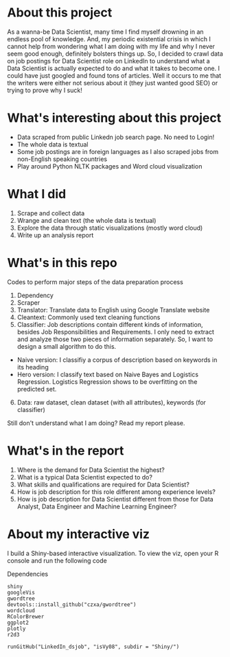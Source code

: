 # About this project 
As a wanna-be Data Scientist, many time I find myself drowning in an endless pool of knowledge. And, my periodic existential crisis in which I cannot help from wondering what I am doing with my life and why I never seem good enough, definitely bolsters things up. So, I decided to crawl data on job postings for Data Scientist role on LinkedIn to understand what a Data Scientist is actually expected to do and what it takes to become one. I could have just googled and found tons of articles. Well it occurs to me that the writers were either not serious about it (they just wanted good SEO) or trying to prove why I suck! 

# What's interesting about this project
- Data scraped from public Linkedn job search page. No need to Login!  
- The whole data is textual 
- Some job postings are in foreign languages as I also scraped jobs from non-English speaking countries 
- Play around Python NLTK packages and Word cloud visualization 

# What I did 
1. Scrape and collect data 
2. Wrange and clean text (the whole data is textual) 
3. Explore the data through static visualizations (mostly word cloud) 
4. Write up an analysis report 

# What's in this repo  
Codes to perform major steps of the data preparation process 
1. Dependency 
2. Scraper
3. Translator: Translate data to English using Google Translate website 
4. Cleantext: Commonly used text cleaning functions 
5. Classifier: Job descriptions contain different kinds of information, besides Job Responsibilities and Requirements. I only need to extract and analyze those two pieces of information separately. So, I want to design a small algorithm to do this. 
- Naive version: I classifiy a corpus of description based on keywords in its heading 
- Hero version: I classify text based on Naive Bayes and Logistics Regression. 
Logistics Regression shows to be overfitting on the predicted set. 
6. Data: raw dataset, clean dataset (with all attributes), keywords (for classifier)

Still don't understand what I am doing? Read my report please. 

# What's in the report
1. Where is the demand for Data Scientist the highest?
2. What is a typical Data Scientist expected to do?
3. What skills and qualifications are required for Data Scientist?
4. How is job description for this role different among experience levels?
5. How is job description for Data Scientist different from those for Data Analyst, Data Engineer
and Machine Learning Engineer?

# About my interactive viz
I build a Shiny-based interactive visualization. To view the viz, open your R console and run the following code

Dependencies
```
shiny
googleVis
gwordtree
devtools::install_github("czxa/gwordtree")
wordcloud
RColorBrewer
ggplot2
plotly
r2d3
```

```
runGitHub("LinkedIn_dsjob", "isVy08", subdir = "Shiny/")
```


